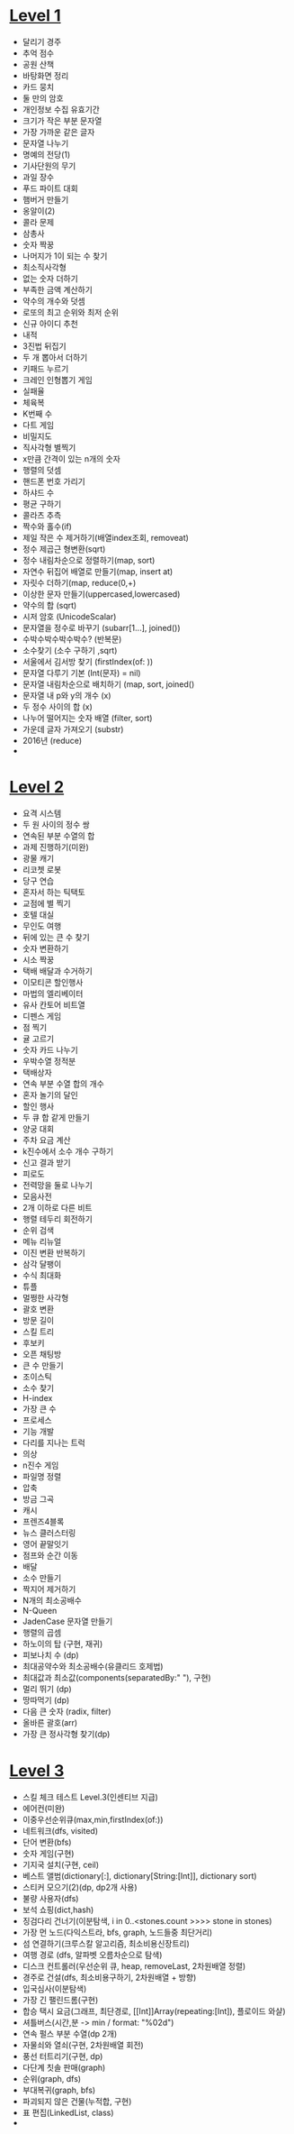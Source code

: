 # [Level 1](https://github.com/ww5702/Coding_Test/tree/main/%ED%94%84%EB%A1%9C%EA%B7%B8%EB%9E%98%EB%A8%B8%EC%8A%A4/Level%201)
- 달리기 경주   
- 추억 점수   
- 공원 산책   
- 바탕화면 정리   
- 카드 뭉치   
- 둘 만의 암호   
- 개인정보 수집 유효기간      
- 크기가 작은 부분 문자열   
- 가장 가까운 같은 글자
- 문자열 나누기
- 명예의 전당(1)
- 기사단원의 무기
- 과일 장수
- 푸드 파이트 대회
- 햄버거 만들기
- 옹알이(2)
- 콜라 문제
- 삼총사
- 숫자 짝꿍
- 나머지가 1이 되는 수 찾기
- 최소직사각형
- 없는 숫자 더하기
- 부족한 금액 계산하기
- 약수의 개수와 덧셈
- 로또의 최고 순위와 최저 순위
- 신규 아이디 추천
- 내적
- 3진법 뒤집기
- 두 개 뽑아서 더하기
- 키패드 누르기
- 크레인 인형뽑기 게임
- 실패율
- 체육복
- K번째 수
- 다트 게임
- 비밀지도
- 직사각형 별찍기
- x만큼 간격이 있는 n개의 숫자
- 행렬의 덧셈
- 핸드폰 번호 가리기
- 하샤드 수
- 평균 구하기
- 콜라츠 추측
- 짝수와 홀수(if)
- 제일 작은 수 제거하기(배열index조회, removeat)
- 정수 제곱근 형변환(sqrt)
- 정수 내림차순으로 정렬하기(map, sort)
- 자연수 뒤집어 배열로 만들기(map, insert at)
- 자릿수 더하기(map, reduce(0,+)
- 이상한 문자 만들기(uppercased,lowercased)
- 약수의 합 (sqrt)
- 시저 암호 (UnicodeScalar)
- 문자열을 정수로 바꾸기 (subarr[1...], joined())
- 수박수박수박수박수? (반복문)
- 소수찾기 (소수 구하기 ,sqrt)
- 서울에서 김서방 찾기 (firstIndex(of: ))
- 문자열 다루기 기본 (Int(문자) = nil)   
- 문자열 내림차순으로 배치하기 (map, sort, joined()   
- 문자열 내 p와 y의 개수 (x)   
- 두 정수 사이의 합 (x)   
- 나누어 떨어지는 숫자 배열 (filter, sort)
- 가운데 글자 가져오기 (substr)
- 2016년 (reduce)
- 


   

# [Level 2](https://github.com/ww5702/Coding_Test/tree/main/%ED%94%84%EB%A1%9C%EA%B7%B8%EB%9E%98%EB%A8%B8%EC%8A%A4/Level%202)   
- 요격 시스템
- 두 원 사이의 정수 쌍   
- 연속된 부분 수열의 합   
- 과제 진행하기(미완)   
- 광물 캐기   
- 리코쳇 로봇   
- 당구 연습   
- 혼자서 하는 틱택토   
- 교점에 별 찍기   
- 호텔 대실   
- 무인도 여행      
- 뒤에 있는 큰 수 찾기   
- 숫자 변환하기   
- 시소 짝꿍   
- 택배 배달과 수거하기   
- 이모티콘 할인행사   
- 마법의 엘리베이터   
- 유사 칸토어 비트열
- 디펜스 게임   
- 점 찍기
- 귤 고르기
- 숫자 카드 나누기
- 우박수열 정적분
- 택배상자
- 연속 부분 수열 합의 개수
- 혼자 놀기의 달인
- 할인 행사
- 두 큐 합 같게 만들기
- 양궁 대회
- 주차 요금 계산   
- k진수에서 소수 개수 구하기
- 신고 결과 받기
- 피로도
- 전력망을 둘로 나누기
- 모음사전
- 2개 이하로 다른 비트
- 행렬 테두리 회전하기
- 순위 검색
- 메뉴 리뉴얼
- 이진 변환 반복하기
- 삼각 달팽이
- 수식 최대화
- 튜플
- 멀쩡한 사각형
- 괄호 변환
- 방문 길이   
- 스킬 트리
- 후보키
- 오픈 채팅방
- 큰 수 만들기
- 조이스틱
- 소수 찾기
- H-index
- 가장 큰 수
- 프로세스
- 기능 개발
- 다리를 지나는 트럭
- 의상
- n진수 게임
- 파일명 정렬
- 압축
- 방금 그곡
- 캐시
- 프렌즈4블록
- 뉴스 클러스터링
- 영어 끝말잇기
- 점프와 순간 이동
- 배달
- 소수 만들기
- 짝지어 제거하기
- N개의 최소공배수
- N-Queen
- JadenCase 문자열 만들기
- 행렬의 곱셈
- 하노이의 탑 (구현, 재귀)   
- 피보나치 수 (dp)   
- 최대공약수와 최소공배수(유클리드 호제법)
- 최대값과 최소값(components(separatedBy:" "), 구현)
- 멀리 뛰기 (dp)
- 땅따먹기 (dp)
- 다음 큰 숫자 (radix, filter)
- 올바른 괄호(arr)
- 가장 큰 정사각형 찾기(dp)



# [Level 3](https://github.com/ww5702/Coding_Test/tree/main/%ED%94%84%EB%A1%9C%EA%B7%B8%EB%9E%98%EB%A8%B8%EC%8A%A4/Level%203)   
- 스킬 체크 테스트 Level.3(인센티브 지급)
- 에어컨(미완)
- 이중우선순위큐(max,min,firstIndex(of:))
- 네트워크(dfs, visited)
- 단어 변환(bfs)
- 숫자 게임(구현)
- 기지국 설치(구현, ceil)
- 베스트 앨범(dictionary[:], dictionary[String:[Int]], dictionary sort)
- 스티커 모으기(2)(dp, dp2개 사용)
- 불량 사용자(dfs)
- 보석 쇼핑(dict,hash)
- 징검다리 건너기(이분탐색, i in 0..<stones.count >>>> stone in stones)
- 가장 먼 노드(다익스트라, bfs, graph, 노드들중 최단거리)
- 섬 연결하기(크루스칼 알고리즘, 최소비용신장트리)
- 여행 경로 (dfs, 알파벳 오름차순으로 탐색)
- 디스크 컨트롤러(우선순위 큐, heap, removeLast, 2차원배열 정렬)
- 경주로 건설(dfs, 최소비용구하기, 2차원배열 + 방향)
- 입국심사(이분탐색)
- 가장 긴 팰린드롬(구현)
- 합승 택시 요금(그래프, 최단경로, [[Int]]Array(repeating:[Int]), 플로이드 와샬)
- 셔틀버스(시간,분 -> min / format: "%02d")
- 연속 펄스 부분 수열(dp 2개)
- 자물쇠와 열쇠(구현, 2차원배열 회전)
- 풍선 터트리기(구현, dp)   
- 다단계 칫솔 판매(graph)
- 순위(graph, dfs)
- 부대복귀(graph, bfs)   
- 파괴되지 않은 건물(누적합, 구현)
- 표 편집(LinkedList, class)
- 
